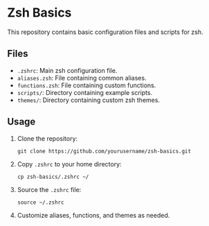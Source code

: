 # Zsh Basics

This repository contains basic configuration files and scripts for zsh.

## Files

- `.zshrc`: Main zsh configuration file.
- `aliases.zsh`: File containing common aliases.
- `functions.zsh`: File containing custom functions.
- `scripts/`: Directory containing example scripts.
- `themes/`: Directory containing custom zsh themes.

## Usage

1. Clone the repository:
    ```
    git clone https://github.com/yourusername/zsh-basics.git
    ```

2. Copy `.zshrc` to your home directory:
    ```
    cp zsh-basics/.zshrc ~/
    ```

3. Source the `.zshrc` file:
    ```
    source ~/.zshrc
    ```

4. Customize aliases, functions, and themes as needed.
